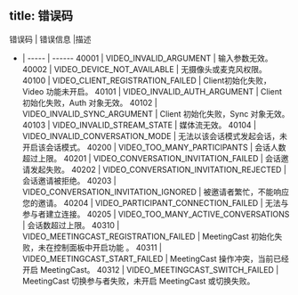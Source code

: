 ﻿
title: 错误码
---

错误码 | 错误信息 |描述
- | ----- | ------
40001 | VIDEO_INVALID_ARGUMENT | 输入参数无效。
40002 | VIDEO_DEVICE_NOT_AVAILABLE | 无摄像头或麦克风权限。
40100 | VIDEO_CLIENT_REGISTRATION_FAILED | Client初始化失败，Video 功能未开启。
40101 | VIDEO_INVALID_AUTH_ARGUMENT | Client 初始化失败，Auth 对象无效。
40102 | VIDEO_INVALID_SYNC_ARGUMENT | Client 初始化失败，Sync 对象无效。
40103 | VIDEO_INVALID_STREAM_STATE | 媒体流无效。
40104 | VIDEO_INVALID_CONVERSATION_MODE | 无法以该会话模式发起会话，未开启该会话模式。
40200 | VIDEO_TOO_MANY_PARTICIPANTS | 会话人数超过上限。
40201 | VIDEO_CONVERSATION_INVITATION_FAILED | 会话邀请发起失败。
40202 | VIDEO_CONVERSATION_INVITATION_REJECTED | 会话邀请被拒绝。
40203 | VIDEO_CONVERSATION_INVITATION_IGNORED | 被邀请者繁忙，不能响应您的邀请。
40204 | VIDEO_PARTICIPANT_CONNECTION_FAILED | 无法与参与者建立连接。
40205 |	VIDEO_TOO_MANY_ACTIVE_CONVERSATIONS | 会话数超过上限。
40310 | VIDEO_MEETINGCAST_REGISTRATION_FAILED | MeetingCast 初始化失败，未在控制面板中开启功能 。
40311 | VIDEO_MEETINGCAST_START_FAILED | MeetingCast 操作冲突，当前已经开启 MeetingCast。
40312 | VIDEO_MEETINGCAST_SWITCH_FAILED | MeetingCast 切换参与者失败，未开启 MeetingCast 或切换失败。

